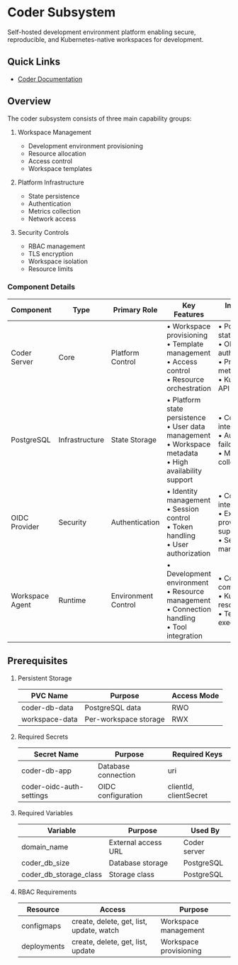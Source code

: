 # Coder Subsystem

Self-hosted development environment platform enabling secure, reproducible, and Kubernetes-native workspaces for development.

## Quick Links

- [Coder Documentation](https://github.com/coder/coder)

## Overview

The coder subsystem consists of three main capability groups:

1. Workspace Management
   - Development environment provisioning
   - Resource allocation
   - Access control
   - Workspace templates

2. Platform Infrastructure
   - State persistence
   - Authentication
   - Metrics collection
   - Network access

3. Security Controls
   - RBAC management
   - TLS encryption
   - Workspace isolation
   - Resource limits

### Component Details

| Component | Type | Primary Role | Key Features | Integration Points |
|-----------|------|--------------|--------------|-------------------|
| Coder Server | Core | Platform Control | • Workspace provisioning<br>• Template management<br>• Access control<br>• Resource orchestration | • PostgreSQL state storage<br>• OIDC authentication<br>• Prometheus metrics<br>• Kubernetes API |
| PostgreSQL | Infrastructure | State Storage | • Platform state persistence<br>• User data management<br>• Workspace metadata<br>• High availability support | • Coder server integration<br>• Automated failover<br>• Metrics collection |
| OIDC Provider | Security | Authentication | • Identity management<br>• Session control<br>• Token handling<br>• User authorization | • Coder server integration<br>• External provider support<br>• Session management |
| Workspace Agent | Runtime | Environment Control | • Development environment<br>• Resource management<br>• Connection handling<br>• Tool integration | • Coder server communication<br>• Kubernetes resources<br>• Template execution |

## Prerequisites

1. Persistent Storage

   | PVC Name | Purpose | Access Mode |
   |----------|---------|-------------|
   | coder-db-data | PostgreSQL data | RWO |
   | workspace-data | Per-workspace storage | RWX |

2. Required Secrets

   | Secret Name | Purpose | Required Keys |
   |-------------|---------|---------------|
   | coder-db-app | Database connection | uri |
   | coder-oidc-auth-settings | OIDC configuration | clientId, clientSecret |

3. Required Variables

   | Variable | Purpose | Used By |
   |----------|---------|---------|
   | domain_name | External access URL | Coder server |
   | coder_db_size | Database storage | PostgreSQL |
   | coder_db_storage_class | Storage class | PostgreSQL |

4. RBAC Requirements

   | Resource | Access | Purpose |
   |----------|---------|---------|
   | configmaps | create, delete, get, list, update, watch | Workspace management |
   | deployments | create, delete, get, list, update | Workspace provisioning |
